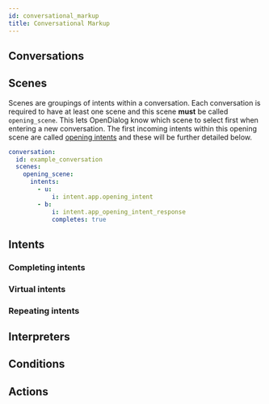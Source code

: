 ```yaml
---
id: conversational_markup
title: Conversational Markup
---
```



## Conversations




## Scenes

Scenes are groupings of intents within a conversation. Each conversation is required to have at least one scene and this scene **must** be called `opening_scene`. This lets OpenDialog know which scene to select first when entering a new conversation. The first incoming intents within this opening scene are called [opening intents](conversational_markup#opening-intents) and these will be further detailed below. 

```yaml
conversation:
  id: example_conversation
  scenes:
    opening_scene:
      intents:
        - u:
            i: intent.app.opening_intent
        - b:
            i: intent.app_opening_intent_response
            completes: true
```


## Intents





### Completing intents




### Virtual intents




### Repeating intents




## Interpreters




## Conditions




## Actions



